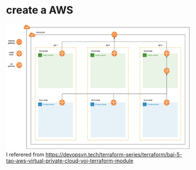 # create a AWS

![alt text](image.webp)
I referered from https://devopsvn.tech/terraform-series/terraform/bai-5-tao-aws-virtual-private-cloud-voi-terraform-module